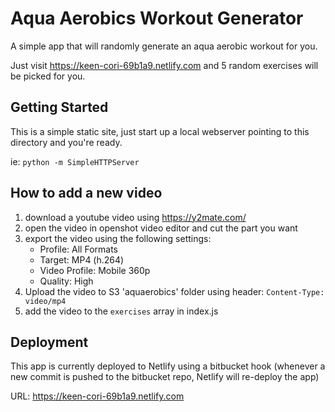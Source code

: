 # Aqua Aerobics Workout Generator
A simple app that will randomly generate an aqua aerobic workout for you.

Just visit https://keen-cori-69b1a9.netlify.com and 5 random exercises will be
picked for you.

## Getting Started
This is a simple static site, just start up a local webserver pointing to this
directory and you're ready.

ie: `python -m SimpleHTTPServer`

## How to add a new video
1. download a youtube video using https://y2mate.com/
2. open the video in openshot video editor and cut the part you want
3. export the video using the following settings:
    - Profile: All Formats
    - Target: MP4 (h.264)
    - Video Profile: Mobile 360p
    - Quality: High
4. Upload the video to S3 'aquaerobics' folder using header: `Content-Type: video/mp4`
5. add the video to the `exercises` array in index.js

## Deployment
This app is currently deployed to Netlify using a bitbucket hook (whenever a
new commit is pushed to the bitbucket repo, Netlify will re-deploy the app)

URL: https://keen-cori-69b1a9.netlify.com
